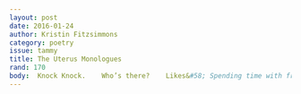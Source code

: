 ```yaml
---
layout: post 
date: 2016-01-24
author: Kristin Fitzsimmons
category: poetry
issue: tammy
title: The Uterus Monologues
rand: 170
body:  Knock Knock.    Who’s there?    Likes&#58; Spending time with friends (stomach and liver), the fetal position, and lead smocks used for dental x-rays. Dislikes&#58; sharp objects, radiation, and scooping the litterbox.    Advertisement for Self-Concious Uteruses&#58; birth-control pills and (anti) menopause pills look exactly alike! Aside&#58; They also look quite similar to Smints which is maybe why no one buys Smints anymore.
---
```

